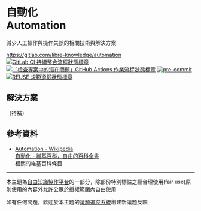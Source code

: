 # 自動化<br>Automation

減少人工操作與操作失誤的相關技術與解決方案

<https://gitlab.com/libre-knowledge/automation>  
[![GitLab CI 持續整合流程狀態標章](https://gitlab.com/libre-knowledge/automation/badges/main/pipeline.svg?ignore_skipped=true "點擊查看 GitLab CI 持續整合流程的運行狀態")](https://gitlab.com/libre-knowledge/automation/-/commits/main) [![「檢查專案中的潛在問題」GitHub Actions 作業流程狀態標章](https://github.com/libre-knowledge/automation/actions/workflows/check-potential-problems.yml/badge.svg "本專案使用 GitHub Actions 自動化檢查專案中的潛在問題")](https://github.com/libre-knowledge/automation/actions/workflows/check-potential-problems.yml) [![pre-commit](https://img.shields.io/badge/pre--commit-enabled-brightgreen?logo=pre-commit&logoColor=white "本專案使用 pre-commit 檢查專案中的潛在問題")](https://github.com/pre-commit/pre-commit) [![REUSE 規範遵從狀態標章](https://api.reuse.software/badge/gitlab.com/libre-knowledge/automation "本專案遵從 REUSE 規範降低軟體授權合規成本")](https://api.reuse.software/info/gitlab.com/libre-knowledge/automation)

## 解決方案

（待補）

## 參考資料

* [Automation - Wikipedia](https://en.wikipedia.org/wiki/Automation)  
  [自動化 - 維基百科，自由的百科全書](https://zh.wikipedia.org/wiki/%E8%87%AA%E5%8A%A8%E5%8C%96)  
  相關的維基百科條目

---

本主題為[自由知識協作平台](https://gitlab.com/libre-knowledge/libre-knowledge)的一部分，除部份特別標註之經合理使用(fair use)原則使用的內容外允許公眾於授權範圍內自由使用

如有任何問題，歡迎於本主題的[議題追蹤系統](https://gitlab.com/libre-knowledge/automation/-/issues)創建新議題反饋
